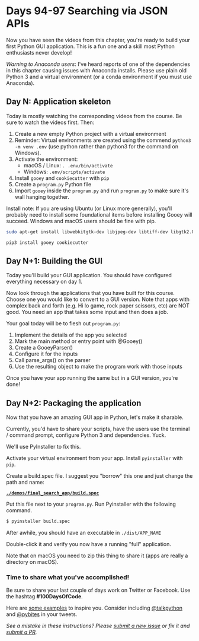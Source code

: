 # Days 94-97 Searching via JSON APIs

Now you have seen the videos from this chapter, you're ready to build your first Python GUI application. This is a fun one and a skill most Python enthusiasts never develop!

*Warning to Anaconda users*: I've heard reports of one of the dependencies in this chapter causing issues with Anaconda installs. Please use plain old Python 3 and a virtual environment (or a conda environment if you must use Anaconda).

## Day N: Application skeleton

Today is mostly watching the corresponding videos from the course. Be sure to watch the videos first. Then:

1. Create a new empty Python project with a virtual environment
2. Reminder: Virtual environments are created using the commend `python3 -m venv .env` (use python rather than python3 for the command on Windows).
3. Activate the environment:
	* macOS / Linux: `. .env/bin/activate`
	* Windows: `.env/scripts/activate`
6. Install `gooey` and `cookiecutter` with `pip`
7. Create a `program.py` Python file
8. Import `gooey` inside the `program.py` and run `program.py` to make sure it's wall hanging together.

Install note: If you are using Ubuntu (or Linux more generally), you'll probably need to install some foundational items before installing Gooey will succeed. Windows and macOS users should be fine with pip.

```bash
sudo apt-get install libwebkitgtk-dev libjpeg-dev libtiff-dev libgtk2.0-dev libsdl1.2-dev freeglut3 freeglut3-dev libnotify-dev libgstreamerd-3-dev

pip3 install gooey cookiecutter
```

## Day N+1: Building the GUI

Today you'll build your GUI application. You should have configured everything necessary on day 1. 

Now look through the applications that you have built for this course. Choose one you would like to convert to a GUI version. Note that apps with complex back and forth (e.g. Hi lo game, rock paper scissors, etc) are NOT good. You need an app that takes some input and then does a job.

Your goal today will be to flesh out `program.py`:

1. Implement the details of the app you selected
2. Mark the main method or entry point with @Gooey()
3. Create a GooeyParser()
4. Configure it for the inputs
5. Call parse_args() on the parser
6. Use the resulting object to make the program work with those inputs

Once you have your app running the same but in a GUI version, you're done!

## Day N+2: Packaging the application

Now that you have an amazing GUI app in Python, let's make it sharable. 

Currently, you'd have to share your scripts, have the users use the terminal / command prompt, configure Python 3 and dependencies. Yuck.

We'll use PyInstaller to fix this.

Activate your virtual environment from your app. Install `pyinstaller` with `pip`.

Create a build.spec file. I suggest you "borrow" this one and just change the path and name:

[**`./demos/final_search_app/build.spec`**](/demos/final_search_app/build.spec)

Put this file next to your `program.py`. Run Pyinstaller with the following command.

```bash
$ pyinstaller build.spec
```

After awhile, you should have an executable in `./dist/APP_NAME`

Double-click it and verify you now have a running "full" application. 

Note that on macOS you need to zip this thing to share it (apps are really a directory on macOS).

### Time to share what you've accomplished!

Be sure to share your last couple of days work on Twitter or Facebook. Use the hashtag **#100DaysOfCode**. 

Here are [some examples](https://twitter.com/search?q=%23100DaysOfCode) to inspire you. Consider including [@talkpython](https://twitter.com/talkpython) and [@pybites](https://twitter.com/pybites) in your tweets.

*See a mistake in these instructions? Please [submit a new issue](https://github.com/talkpython/100daysofcode-with-python-course/issues) or fix it and [submit a PR](https://github.com/talkpython/100daysofcode-with-python-course/pulls).*
